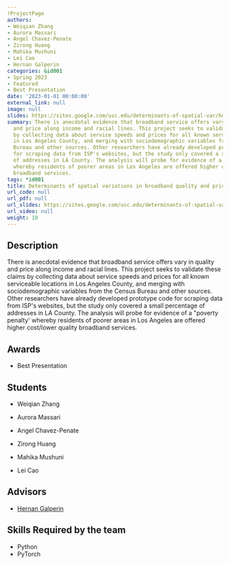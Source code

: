 ```yaml
---
!ProjectPage
authors:
- Weiqian Zhang
- Aurora Massari
- Angel Chavez-Penate
- Zirong Huang
- Mahika Mushuni
- Lei Cao
- Hernan Galperin
categories: &id001
- Spring 2023
- Featured
- Best Presentation
date: '2023-01-01 00:00:00'
external_link: null
image: null
slides: https://sites.google.com/usc.edu/determinants-of-spatial-var/home
summary: There is anecdotal evidence that broadband service offers vary in quality
  and price along income and racial lines. This project seeks to validate these claims
  by collecting data about service speeds and prices for all known serviceable locations
  in Los Angeles County, and merging with sociodemographic variables from the Census
  Bureau and other sources. Other researchers have already developed prototype code
  for scraping data from ISP's websites, but the study only covered a small percentage
  of addresses in LA County. The analysis will probe for evidence of a "poverty penalty'
  whereby residents of poorer areas in Los Angeles are offered higher cost/lower quality
  broadband services.
tags: *id001
title: Determinants of spatial variations in broadband quality and prices
url_code: null
url_pdf: null
url_slides: https://sites.google.com/usc.edu/determinants-of-spatial-var/home
url_video: null
weight: 10
---
```

## Description

There is anecdotal evidence that broadband service offers vary in quality and price along income and racial lines. This project seeks to validate these claims by collecting data about service speeds and prices for all known serviceable locations in Los Angeles County, and merging with sociodemographic variables from the Census Bureau and other sources. Other researchers have already developed prototype code for scraping data from ISP&#39;s websites, but the study only covered a small percentage of addresses in LA County. The analysis will probe for evidence of a &#34;poverty penalty&#39; whereby residents of poorer areas in Los Angeles are offered higher cost/lower quality broadband services.



## Awards
* Best Presentation





## Students

* Weiqian Zhang

* Aurora Massari

* Angel Chavez-Penate

* Zirong Huang

* Mahika Mushuni

* Lei Cao

## Advisors

* [Hernan Galperin](../../../author/hernan-galperin)

## Skills Required by the team


* Python
* PyTorch